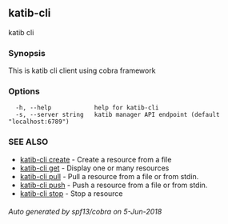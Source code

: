 ## katib-cli

katib cli

### Synopsis

This is katib cli client using cobra framework

### Options

```
  -h, --help            help for katib-cli
  -s, --server string   katib manager API endpoint (default "localhost:6789")
```

### SEE ALSO

* [katib-cli create](katib-cli_create.md)	 - Create a resource from a file
* [katib-cli get](katib-cli_get.md)	 - Display one or many resources
* [katib-cli pull](katib-cli_pull.md)	 - Pull a resource from a file or from stdin.
* [katib-cli push](katib-cli_push.md)	 - Push a resource from a file or from stdin.
* [katib-cli stop](katib-cli_stop.md)	 - Stop a resource

###### Auto generated by spf13/cobra on 5-Jun-2018
